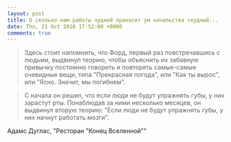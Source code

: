 ```yaml
---
layout: post
title: О сколько нам работы чудной приносит ум начальства скудный...
date: Thu, 21 Oct 2010 17:52:00 +0000
comments: true
---
```


> Здесь стоит напомнить, что Форд, первый раз повстречавшись с людьми, выдвинул теорию, чтобы объяснить их забавную привычку постоянно говорить и повторять самые-самые очевидные вещи, типа "Прекрасная погода", или "Как ты вырос", или "Ясно. Значит, мы погибнем".

> С начала он решил, что если люди не будут упражнять губы, у них зарастут рты.
Понаблюдав за ними несколько месяцев, он выдвинул вторую теорию: "Если люди не будут упражнять губы, у них начнут работать мозги".

Адамс Дуглас, "Ресторан "Конец Вселенной""